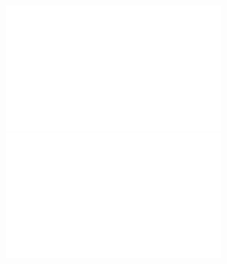 <div align="center">

<a href="https://github.com/jstrieb/github-stats">
  
![](https://github.com/LegoCityMan7063/github-stats/blob/master/generated/overview.svg)
![](https://github.com/LegoCityMan7063/github-stats/blob/master/generated/languages.svg)

</a>

</div>
